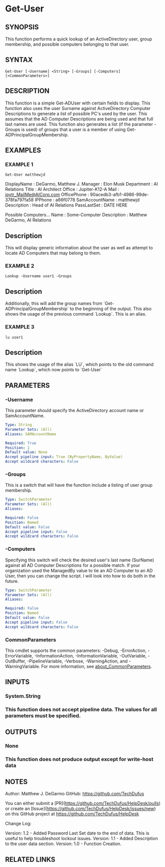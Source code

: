 # Get-User

## SYNOPSIS
This function performs a quick lookup of an ActiveDirectory user, group membership, and possible computers belonging to that user.

## SYNTAX

```
Get-User [-Username] <String> [-Groups] [-Computers] [<CommonParameters>]
```

## DESCRIPTION
This function is a simple Get-ADUser with certain fields to display.
This function also uses the user Surname against ActiveDirectory Computer Descriptions to generate a list of possible PC's used by the user.
This assumes that the AD Computer Descriptions are being used and that full last names are used.
This function also generates a list (if the parameter -Groups is used) of groups that a user is a member of using Get-ADPrincipalGroupMembership.

## EXAMPLES

### EXAMPLE 1
```
Get-User matthewjd
```

DisplayName    : DeGarmo, Matthew J.
Manager        : Elon Musk
Department     : AI Relations
Title          : AI Architect
Office         : Jupiter-K12-A
Mail           : jpytr_MailMe@AICorp.com
OfficePhone    : 90acedb3-afb1-4986-99de-378fa797fa58
IPPhone        : a66f0778
SamAccountName : matthewjd
Description    : Head of AI Relations
PassLastSet    : DATE HERE

Possible Computers...
Name        : Some-Computer
Description : Matthew DeGarmo, AI Relations

Description
-----------
This will display generic information about the user as well as attempt to locate AD Computers that may belong to them.

### EXAMPLE 2
```
Lookup -Username user1 -Groups
```

Description
-----------
Additionally, this will add the group names from \`Get-ADPrincipalGroupMembership\` to the beginning of the output.
This also shows the usage of the previous command \`Lookup\`.
This is an alias.

### EXAMPLE 3
```
lu user1
```

Description
-----------
This shows the usage of the alias \`LU\`, which points to the old command name \`Lookup\`, which now points to \`Get-User\`

## PARAMETERS

### -Username
This parameter should specify the ActiveDirectory account name or SamAccountName.

```yaml
Type: String
Parameter Sets: (All)
Aliases: SAMAccountName

Required: True
Position: 1
Default value: None
Accept pipeline input: True (ByPropertyName, ByValue)
Accept wildcard characters: False
```

### -Groups
This is a switch that will have the function include a listing of user group membership.

```yaml
Type: SwitchParameter
Parameter Sets: (All)
Aliases:

Required: False
Position: Named
Default value: False
Accept pipeline input: False
Accept wildcard characters: False
```

### -Computers
Specifying this switch will check the desired user's last name (SurName) against all AD Computer Descriptions for a possible match.
If your organization used the ManagedBy value to tie an AD Computer to an AD User, then you can change the script.
I will look into how to do both in the future.

```yaml
Type: SwitchParameter
Parameter Sets: (All)
Aliases:

Required: False
Position: Named
Default value: False
Accept pipeline input: False
Accept wildcard characters: False
```

### CommonParameters
This cmdlet supports the common parameters: -Debug, -ErrorAction, -ErrorVariable, -InformationAction, -InformationVariable, -OutVariable, -OutBuffer, -PipelineVariable, -Verbose, -WarningAction, and -WarningVariable. For more information, see [about_CommonParameters](http://go.microsoft.com/fwlink/?LinkID=113216).

## INPUTS

### System.String
###     This function does not accept pipeline data. The values for all parameters must be specified.
## OUTPUTS

### None
###     This function does not produce output except for write-host data
## NOTES
Author: Matthew J.
DeGarmo
GitHub: https://github.com/TechDufus

You can either submit a \[PR\](https://github.com/TechDufus/HelpDesk/pulls)
    or create an \[Issue\](https://github.com/TechDufus/HelpDesk/issues/new)
    on this GitHub project at https://github.com/TechDufus/HelpDesk

Change Log:

Version: 1.2 - Added Password Last Set date to the end of data.
This is useful to help troubleshoot lockout issues.
Version: 1.1 - Added Description to the user data section.
Version: 1.0 - Function Creation.

## RELATED LINKS

